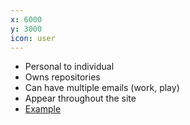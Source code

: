 ```yaml
---
x: 6000
y: 3000
icon: user
---
```


* Personal to individual
* Owns repositories
* Can have multiple emails (work, play)
* Appear throughout the site
* [Example](http://github.com/benbalter)